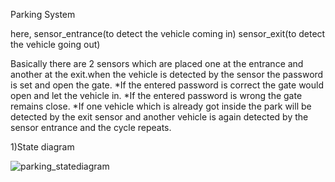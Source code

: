 Parking System

here, sensor_entrance(to detect the vehicle coming in)
sensor_exit(to detect the vehicle going out)

Basically there are 2 sensors which are placed one at the entrance and another at the exit.when the vehicle is detected by the sensor the password is set and open the gate.
*If the entered password is correct the gate would open and let the vehicle in.
*If the entered password is wrong the gate remains close.
*If one vehicle which is already got inside the park will be detected by the exit sensor and another vehicle is again detected by the sensor entrance and the cycle repeats.

1)State diagram


![parking_statediagram](https://user-images.githubusercontent.com/60061035/161615610-61f8be77-d384-44b0-89a1-c4427c25a73f.png)


